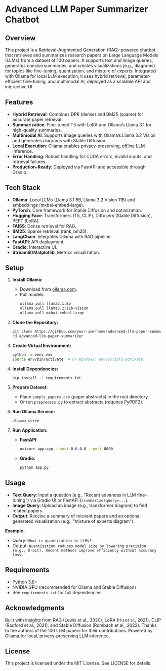 # Advanced LLM Paper Summarizer Chatbot

## Overview

This project is a Retrieval-Augmented Generation (RAG)-powered chatbot that retrieves and summarizes research papers on Large Language Models (LLMs) from a dataset of 100 papers. It supports text and image queries, generates concise summaries, and creates visualizations (e.g., diagrams) for topics like fine-tuning, quantization, and mixture of experts. Integrated with Ollama for local LLM execution, it uses hybrid retrieval, parameter-efficient fine-tuning, and multimodal AI, deployed as a scalable API and interactive UI.

## Features

- **Hybrid Retrieval**: Combines DPR (dense) and BM25 (sparse) for accurate paper retrieval.
- **Summarization**: Fine-tuned T5 with LoRA and Ollama’s Llama 3.1 for high-quality summaries.
- **Multimodal AI**: Supports image queries with Ollama’s Llama 3.2 Vision and generates diagrams with Stable Diffusion.
- **Local Execution**: Ollama enables privacy-preserving, offline LLM inference.
- **Error Handling**: Robust handling for CUDA errors, invalid inputs, and retrieval failures.
- **Production-Ready**: Deployed via FastAPI and accessible through Gradio.

## Tech Stack

- **Ollama**: Local LLMs (Llama 3.1 8B, Llama 3.2 Vision 11B) and embeddings (mxbai-embed-large).
- **PyTorch**: Core framework for Stable Diffusion and optimization.
- **Hugging Face**: Transformers (T5, CLIP), Diffusers (Stable Diffusion), PEFT (LoRA).
- **FAISS**: Dense retrieval for RAG.
- **BM25**: Sparse retrieval (rank_bm25).
- **LangChain**: Integrates Ollama with RAG pipeline.
- **FastAPI**: API deployment.
- **Gradio**: Interactive UI.
- **Streamlit/Matplotlib**: Metrics visualization.

## Setup

1. **Install Ollama:**
   - Download from [ollama.com](https://ollama.com).
   - Pull models:
     ```bash
     ollama pull llama3.1:8b
     ollama pull llama3.2:11b-vision
     ollama pull mxbai-embed-large
     ```

2. **Clone the Repository:**
   ```bash
   git clone https://github.com/your-username/advanced-llm-paper-summarizer.git
   cd advanced-llm-paper-summarizer
   ```

3. **Create Virtual Environment:**
   ```bash
   python -m venv env
   source env/bin/activate  # On Windows: env\Scripts\activate
   ```

4. **Install Dependencies:**
   ```bash
   pip install -r requirements.txt
   ```

5. **Prepare Dataset:**
   - Place `sample_papers.csv` (paper abstracts) in the root directory.
   - Or run `preprocess.py` to extract abstracts (requires PyPDF2).

6. **Run Ollama Service:**
   ```bash
   ollama serve
   ```

7. **Run Application:**
   - **FastAPI**:
     ```bash
     uvicorn app:app --host 0.0.0.0 --port 8000
     ```
   - **Gradio**:
     ```bash
     python app.py
     ```

## Usage

- **Text Query**: Input a question (e.g., "Recent advances in LLM fine-tuning") via Gradio UI or FastAPI (`/summarize?query=...`).
- **Image Query**: Upload an image (e.g., transformer diagram) to find related papers.
- **Output**: Receive a summary of relevant papers and an optional generated visualization (e.g., "mixture of experts diagram").

**Example:**
- Query: `What is quantization in LLMs?`
- Output: `Quantization reduces model size by lowering precision (e.g., 8-bit). Recent methods improve efficiency without accuracy loss.`

## Requirements

- Python 3.8+
- NVIDIA GPU (recommended for Ollama and Stable Diffusion)
- See `requirements.txt` for full dependencies.

## Acknowledgments

Built with insights from RAG (Lewis et al., 2020), LoRA (Hu et al., 2021), CLIP (Radford et al., 2021), and Stable Diffusion (Rombach et al., 2022).
Thanks to the authors of the 100 LLM papers for their contributions.
Powered by Ollama for local, privacy-preserving LLM inference.

## License

This project is licensed under the MIT License. See LICENSE for details.
